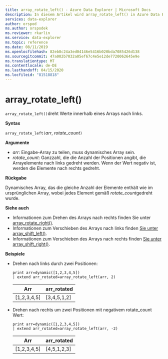 ```yaml
---
title: array_rotate_left() - Azure Data Explorer | Microsoft Docs
description: In diesem Artikel wird array_rotate_left() in Azure Data Explorer beschrieben.
services: data-explorer
author: orspod
ms.author: orspodek
ms.reviewer: rkarlin
ms.service: data-explorer
ms.topic: reference
ms.date: 08/11/2019
ms.openlocfilehash: 82eb8c24a3ed04146e5416b020bda7085426d138
ms.sourcegitcommit: 47a002b7032a05ef67c4e5e12de7720062645e9e
ms.translationtype: MT
ms.contentlocale: de-DE
ms.lasthandoff: 04/15/2020
ms.locfileid: "81518818"
---
```

# <a name="array_rotate_left"></a>array_rotate_left()

`array_rotate_left()`dreht Werte innerhalb eines Arrays nach links.

**Syntax**

`array_rotate_left(`*arr*, *rotate_count*`)`

**Argumente**

* *arr*: Eingabe-Array zu teilen, muss dynamisches Array sein.
* *rotate_count*: Ganzzahl, die die Anzahl der Positionen angibt, die Arrayelemente nach links gedreht werden. Wenn der Wert negativ ist, werden die Elemente nach rechts gedreht.

**Rückgabe**

Dynamisches Array, das die gleiche Anzahl der Elemente enthält wie im ursprünglichen Array, wobei jedes Element gemäß *rotate_count*gedreht wurde.

**Siehe auch**

* Informationen zum Drehen des Arrays nach rechts finden Sie unter [array_rotate_right()](array_rotate_rightfunction.md).
* Informationen zum Verschieben des Arrays nach links finden [Sie unter array_shift_left()](array_shift_leftfunction.md).
* Informationen zum Verschieben des Arrays nach rechts finden [Sie unter array_shift_right()](array_shift_rightfunction.md).

**Beispiele**

* Drehen nach links durch zwei Positionen:

    ```kusto
    print arr=dynamic([1,2,3,4,5]) 
    | extend arr_rotated=array_rotate_left(arr, 2)
    ```
    
    |Arr|arr_rotated|
    |---|---|
    |[1,2,3,4,5]|[3,4,5,1,2]|

* Drehen nach rechts um zwei Positionen mit negativem rotate_count Wert:

    ```kusto
    print arr=dynamic([1,2,3,4,5]) 
    | extend arr_rotated=array_rotate_left(arr, -2)
    ```
    
    |Arr|arr_rotated|
    |---|---|
    |[1,2,3,4,5]|[4,5,1,2,3]|